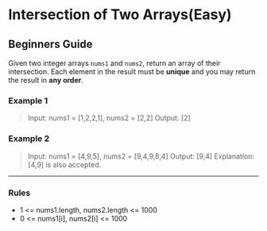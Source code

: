 # Intersection of Two Arrays(Easy)

## Beginners Guide

Given two integer arrays `nums1` and `nums2`, return an array of their intersection. Each element in the result must be **unique** and you may return the result in **any order**.

### Example 1

> Input: nums1 = [1,2,2,1], nums2 = [2,2]
Output: [2]

### Example 2

> Input: nums1 = [4,9,5], nums2 = [9,4,9,8,4]
Output: [9,4]
Explanation: [4,9] is also accepted.

---

### Rules

* 1 <= nums1.length, nums2.length <= 1000
* 0 <= nums1[i], nums2[i] <= 1000
